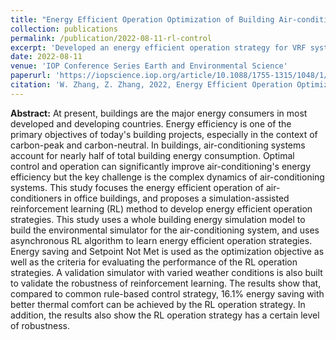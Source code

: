 ```yaml
---
title: "Energy Efficient Operation Optimization of Building Air-conditioners via Simulator-assisted Asynchronous Reinforcement Learning"
collection: publications
permalink: /publication/2022-08-11-rl-control
excerpt: 'Developed an energy efficient operation strategy for VRF system during the cooling season for a case office and achieved energy savings of up to 16.1% as well as improved thermal comfort compared to a rule-based control strategy.'
date: 2022-08-11
venue: 'IOP Conference Series Earth and Environmental Science'
paperurl: 'https://iopscience.iop.org/article/10.1088/1755-1315/1048/1/012006'
citation: 'W. Zhang, Z. Zhang, 2022, Energy Efficient Operation Optimization of Building Air-conditioners via Simulator-assisted Asynchronous Reinforcement Learning, IOP Conf. Ser.: Earth Environ. Sci. 1048 012006, 10.1088/1755-1315/1048/1/012006.'
---
```


**Abstract:** At present, buildings are the major energy consumers in most developed and developing countries. Energy efficiency is one of the primary objectives of today's building projects, especially in the context of carbon-peak and carbon-neutral. In buildings, air-conditioning systems account for nearly half of total building energy consumption. Optimal control and operation can significantly improve air-conditioning's energy efficiency but the key challenge is the complex dynamics of air-conditioning systems. This study focuses the energy efficient operation of air-conditioners in office buildings, and proposes a simulation-assisted reinforcement learning (RL) method to develop energy efficient operation strategies. This study uses a whole building energy simulation model to build the environmental simulator for the air-conditioning system, and uses asynchronous RL algorithm to learn energy efficient operation strategies. Energy saving and Setpoint Not Met is used as the optimization objective as well as the criteria for evaluating the performance of the RL operation strategies. A validation simulator with varied weather conditions is also built to validate the robustness of reinforcement learning. The results show that, compared to common rule-based control strategy, 16.1% energy saving with better thermal comfort can be achieved by the RL operation strategy. In addition, the results also show the RL operation strategy has a certain level of robustness.
